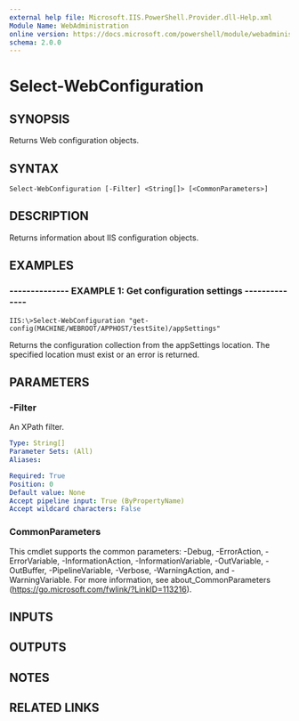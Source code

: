 ```yaml
---
external help file: Microsoft.IIS.PowerShell.Provider.dll-Help.xml
Module Name: WebAdministration
online version: https://docs.microsoft.com/powershell/module/webadministration/select-webconfiguration?view=windowsserver2012-ps&wt.mc_id=ps-gethelp
schema: 2.0.0
---
```


# Select-WebConfiguration

## SYNOPSIS
Returns Web configuration objects.

## SYNTAX

```
Select-WebConfiguration [-Filter] <String[]> [<CommonParameters>]
```

## DESCRIPTION
Returns information about IIS configuration objects.

## EXAMPLES

### -------------- EXAMPLE 1: Get configuration settings --------------
```
IIS:\>Select-WebConfiguration "get-config(MACHINE/WEBROOT/APPHOST/testSite)/appSettings"
```

Returns the configuration collection from the appSettings location.
The specified location must exist or an error is returned.

## PARAMETERS

### -Filter
An XPath filter.

```yaml
Type: String[]
Parameter Sets: (All)
Aliases: 

Required: True
Position: 0
Default value: None
Accept pipeline input: True (ByPropertyName)
Accept wildcard characters: False
```

### CommonParameters
This cmdlet supports the common parameters: -Debug, -ErrorAction, -ErrorVariable, -InformationAction, -InformationVariable, -OutVariable, -OutBuffer, -PipelineVariable, -Verbose, -WarningAction, and -WarningVariable. For more information, see about_CommonParameters (https://go.microsoft.com/fwlink/?LinkID=113216).

## INPUTS

## OUTPUTS

## NOTES

## RELATED LINKS

